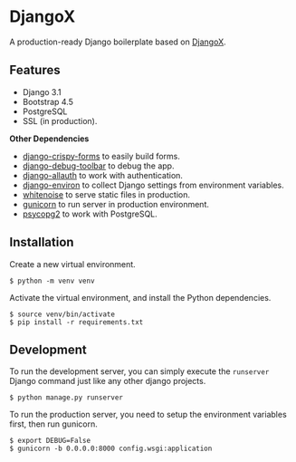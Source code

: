 # DjangoX

A production-ready Django boilerplate based on [DjangoX](https://github.com/wsvincent/djangox).

## Features

- Django 3.1
- Bootstrap 4.5
- PostgreSQL
- SSL (in production).

**Other Dependencies**

- [django-crispy-forms](https://github.com/django-crispy-forms/django-crispy-forms) to easily build forms.
- [django-debug-toolbar](https://django-debug-toolbar.readthedocs.io/en/latest/) to debug the app.
- [django-allauth](https://django-allauth.readthedocs.io/en/latest/installation.html) to work with authentication.
- [django-environ](https://django-environ.readthedocs.io/en/latest/) to collect Django settings from environment variables.
- [whitenoise](http://whitenoise.evans.io/en/stable/index.html) to serve static files in production.
- [gunicorn](https://gunicorn.org/) to run server in production environment.
- [psycopg2](https://www.psycopg.org/docs/) to work with PostgreSQL.

## Installation

Create a new virtual environment.

```
$ python -m venv venv
```

Activate the virtual environment, and install the Python dependencies.

```
$ source venv/bin/activate
$ pip install -r requirements.txt
```

## Development

To run the development server, you can simply execute the `runserver` Django command just like any other django projects.

```
$ python manage.py runserver
```

To run the production server, you need to setup the environment variables first, then run gunicorn.

```
$ export DEBUG=False
$ gunicorn -b 0.0.0.0:8000 config.wsgi:application
```
